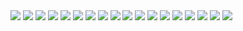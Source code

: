 <img src="step1.png">

<img src="step2.png">

<img src="step3.png">

<img src="step4.png">

<img src="step5.png">

<img src="step6.png">

<img src="step7.png">

<img src="step8.png">

<img src="step9.png">

<img src="step10.png">

<img src="step11.png">

<img src="step12.png">

<img src="step13.png">

<img src="step14.png">

<img src="step15.png">

<img src="step16.png">

<img src="step17.png">

<img src="step18.png">
